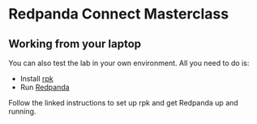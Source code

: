 # Redpanda Connect Masterclass

## Working from your laptop

You can also test the lab in your own environment. All you need to do is:

- Install [rpk](https://docs.redpanda.com/current/get-started/rpk-install)
- Run [Redpanda](https://docs.redpanda.com/current/get-started/quick-start/)

Follow the linked instructions to set up rpk and get Redpanda up and running. 
